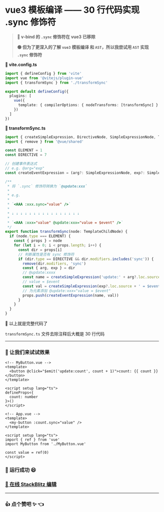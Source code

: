 # vue3 模板编译 —— 30 行代码实现 .sync 修饰符

> **🔴 v-bind 的 `.sync` 修饰符在 vue3 已移除**
>
> **🟢 但为了更深入的了解 `vue3` 模板编译 和 `AST`，所以我尝试用 `AST` 实现 `.sync` 修饰符**

**📄 vite.config.ts**

```ts
import { defineConfig } from 'vite'
import vue from '@vitejs/plugin-vue'
import { transformSync } from './transformSync'

export default defineConfig({
  plugins: [
    vue({
      template: { compilerOptions: { nodeTransforms: [transformSync] } }
    })
  ]
})
```

**📄 transformSync.ts**

```ts
import { createSimpleExpression, DirectiveNode, SimpleExpressionNode, TemplateChildNode } from '@vue/compiler-core'
import { remove } from '@vue/shared'

const ELEMENT = 1
const DIRECTIVE = 7

// 创建事件表达式
// e.g. @arg="exp"
const createEventExpression = (arg?: SimpleExpressionNode, exp?: SimpleExpressionNode) => ({ type: DIRECTIVE, name: 'on', arg, exp, loc: undefined, modifiers: [] } as unknown as DirectiveNode)

/**
 * 将 `.sync` 修饰符转换为 `@update:xxx`
 *
 * e.g.
 *
 * `<AAA :xxx.sync="value" />`
 *
 * ↓ ↓ ↓ ↓ ↓ ↓ ↓ ↓ ↓ ↓ ↓ ↓ ↓ ↓ ↓ ↓
 *
 * `<AAA :xxx="value" @update:xxx="value = $event" />`
 */
export function transformSync(node: TemplateChildNode) {
  if (node.type === ELEMENT) {
    const { props } = node
    for (let i = 0; i < props.length; i++) {
      const dir = props[i]
      // 判断属性是否有 sync 修饰符
      if (dir.type == DIRECTIVE && dir.modifiers.includes('sync')) {
        remove(dir.modifiers, 'sync')
        const { arg, exp } = dir
        // @update:xxxx
        const name = createSimpleExpression('update:' + arg?.loc.source, true)
        // value = $event
        const val = createSimpleExpression(exp?.loc.source + ' = $event')
        // 为元素添加 @update:xxx="value = $event"
        props.push(createEventExpression(name, val))
      }
    }
  }
}
```

🔺 以上就是完整代码了

`transformSync.ts` 文件去除注释后大概是 30 行代码

---

### 🎃 让我们来试试效果

```vue
<!-- MyButton.vue -->
<template>
  <button @click="$emit('update:count', count + 1)">count: {{ count }}</button>
</template>

<script setup lang="ts">
defineProps<{
  count: number
}>()
</script>
```

```vue
<!-- App.vue -->
<template>
  <my-button :count.sync="value" />
</template>

<script setup lang="ts">
import { ref } from 'vue'
import MyButton from './MyButton.vue'

const value = ref(0)
</script>
```

### 🚀 运行成功 😆

### [🚀 在线 StackBlitz 编辑](https://stackblitz.com/edit/vitejs-vite-es4rut?file=src%2FApp.vue&terminal=dev)

---

### 👍 点个赞吧 ✨ 👈
